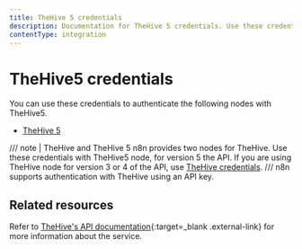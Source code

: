 ```yaml
---
title: TheHive 5 credentials
description: Documentation for TheHive 5 credentials. Use these credentials to authenticate TheHive in n8n, a workflow automation platform.
contentType: integration
---
```


# TheHive5 credentials

You can use these credentials to authenticate the following nodes with TheHive5.

- [TheHive 5](/integrations/builtin/app-nodes/n8n-nodes-base.thehive5/)

/// note | TheHive and TheHive 5
n8n provides two nodes for TheHive. Use these credentials with TheHive5 node, for version 5 the API. If you are using TheHive node for version 3 or 4 of the API, use [TheHive credentials](/integrations/builtin/credentials/thehive/).
///
n8n supports authentication with TheHive using an API key.

## Related resources

Refer to [TheHive's API documentation](https://docs.strangebee.com/thehive/api-docs/){:target=_blank .external-link} for more information about the service.
